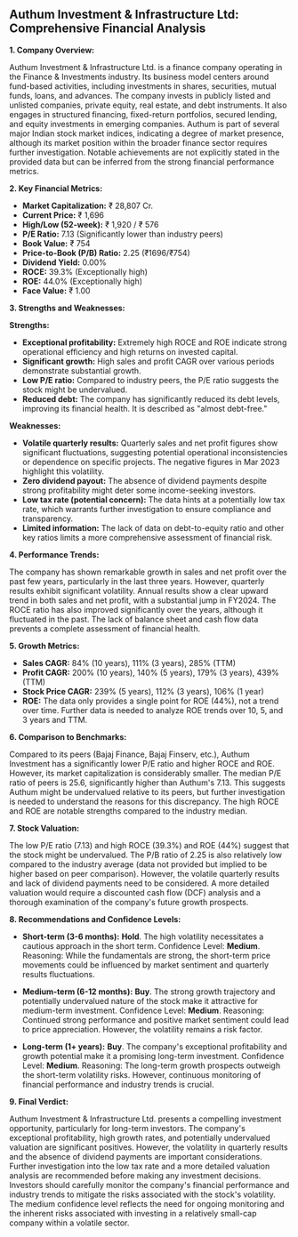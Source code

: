 ## Authum Investment & Infrastructure Ltd: Comprehensive Financial Analysis

**1. Company Overview:**

Authum Investment & Infrastructure Ltd. is a finance company operating in the Finance & Investments industry.  Its business model centers around fund-based activities, including investments in shares, securities, mutual funds, loans, and advances.  The company invests in publicly listed and unlisted companies, private equity, real estate, and debt instruments. It also engages in structured financing, fixed-return portfolios, secured lending, and equity investments in emerging companies.  Authum is part of several major Indian stock market indices, indicating a degree of market presence, although its market position within the broader finance sector requires further investigation.  Notable achievements are not explicitly stated in the provided data but can be inferred from the strong financial performance metrics.

**2. Key Financial Metrics:**

* **Market Capitalization:** ₹ 28,807 Cr.
* **Current Price:** ₹ 1,696
* **High/Low (52-week):** ₹ 1,920 / ₹ 576
* **P/E Ratio:** 7.13 (Significantly lower than industry peers)
* **Book Value:** ₹ 754
* **Price-to-Book (P/B) Ratio:** 2.25 (₹1696/₹754)
* **Dividend Yield:** 0.00%
* **ROCE:** 39.3% (Exceptionally high)
* **ROE:** 44.0% (Exceptionally high)
* **Face Value:** ₹ 1.00


**3. Strengths and Weaknesses:**

**Strengths:**

* **Exceptional profitability:** Extremely high ROCE and ROE indicate strong operational efficiency and high returns on invested capital.
* **Significant growth:**  High sales and profit CAGR over various periods demonstrate substantial growth.
* **Low P/E ratio:**  Compared to industry peers, the P/E ratio suggests the stock might be undervalued.
* **Reduced debt:** The company has significantly reduced its debt levels, improving its financial health.  It is described as "almost debt-free."

**Weaknesses:**

* **Volatile quarterly results:**  Quarterly sales and net profit figures show significant fluctuations, suggesting potential operational inconsistencies or dependence on specific projects.  The negative figures in Mar 2023 highlight this volatility.
* **Zero dividend payout:** The absence of dividend payments despite strong profitability might deter some income-seeking investors.
* **Low tax rate (potential concern):** The data hints at a potentially low tax rate, which warrants further investigation to ensure compliance and transparency.
* **Limited information:** The lack of data on debt-to-equity ratio and other key ratios limits a more comprehensive assessment of financial risk.


**4. Performance Trends:**

The company has shown remarkable growth in sales and net profit over the past few years, particularly in the last three years. However, quarterly results exhibit significant volatility.  Annual results show a clear upward trend in both sales and net profit, with a substantial jump in FY2024.  The ROCE ratio has also improved significantly over the years, although it fluctuated in the past.  The lack of balance sheet and cash flow data prevents a complete assessment of financial health.

**5. Growth Metrics:**

* **Sales CAGR:** 84% (10 years), 111% (3 years), 285% (TTM)
* **Profit CAGR:** 200% (10 years), 140% (5 years), 179% (3 years), 439% (TTM)
* **Stock Price CAGR:** 239% (5 years), 112% (3 years), 106% (1 year)
* **ROE:**  The data only provides a single point for ROE (44%), not a trend over time.  Further data is needed to analyze ROE trends over 10, 5, and 3 years and TTM.

**6. Comparison to Benchmarks:**

Compared to its peers (Bajaj Finance, Bajaj Finserv, etc.), Authum Investment has a significantly lower P/E ratio and higher ROCE and ROE.  However, its market capitalization is considerably smaller.  The median P/E ratio of peers is 25.6, significantly higher than Authum's 7.13.  This suggests Authum might be undervalued relative to its peers, but further investigation is needed to understand the reasons for this discrepancy.  The high ROCE and ROE are notable strengths compared to the industry median.

**7. Stock Valuation:**

The low P/E ratio (7.13) and high ROCE (39.3%) and ROE (44%) suggest that the stock might be undervalued.  The P/B ratio of 2.25 is also relatively low compared to the industry average (data not provided but implied to be higher based on peer comparison).  However, the volatile quarterly results and lack of dividend payments need to be considered.  A more detailed valuation would require a discounted cash flow (DCF) analysis and a thorough examination of the company's future growth prospects.

**8. Recommendations and Confidence Levels:**

* **Short-term (3-6 months):**  **Hold**.  The high volatility necessitates a cautious approach in the short term.  Confidence Level: **Medium**.  Reasoning:  While the fundamentals are strong, the short-term price movements could be influenced by market sentiment and quarterly results fluctuations.

* **Medium-term (6-12 months):** **Buy**.  The strong growth trajectory and potentially undervalued nature of the stock make it attractive for medium-term investment. Confidence Level: **Medium**. Reasoning:  Continued strong performance and positive market sentiment could lead to price appreciation.  However, the volatility remains a risk factor.

* **Long-term (1+ years):** **Buy**.  The company's exceptional profitability and growth potential make it a promising long-term investment. Confidence Level: **Medium**. Reasoning:  The long-term growth prospects outweigh the short-term volatility risks.  However, continuous monitoring of financial performance and industry trends is crucial.


**9. Final Verdict:**

Authum Investment & Infrastructure Ltd. presents a compelling investment opportunity, particularly for long-term investors.  The company's exceptional profitability, high growth rates, and potentially undervalued valuation are significant positives.  However, the volatility in quarterly results and the absence of dividend payments are important considerations.  Further investigation into the low tax rate and a more detailed valuation analysis are recommended before making any investment decisions.  Investors should carefully monitor the company's financial performance and industry trends to mitigate the risks associated with the stock's volatility.  The medium confidence level reflects the need for ongoing monitoring and the inherent risks associated with investing in a relatively small-cap company within a volatile sector.
